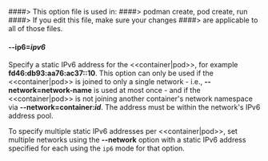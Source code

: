 ####> This option file is used in:
####>   podman create, pod create, run
####> If you edit this file, make sure your changes
####> are applicable to all of those files.
#### **--ip6**=*ipv6*

Specify a static IPv6 address for the <<container|pod>>, for example **fd46:db93:aa76:ac37::10**.
This option can only be used if the <<container|pod>> is joined to only a single network - i.e., **--network=network-name** is used at most once -
and if the <<container|pod>> is not joining another container's network namespace via **--network=container:_id_**.
The address must be within the network's IPv6 address pool.

To specify multiple static IPv6 addresses per <<container|pod>>, set multiple networks using the **--network** option with a static IPv6 address specified for each using the `ip6` mode for that option.
